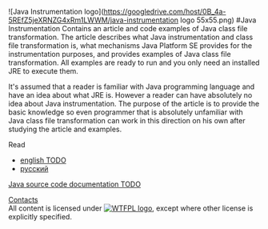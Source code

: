 ![Java Instrumentation logo](https://googledrive.com/host/0B_4a-5REfZ5jeXRNZG4xRm1LWWM/java-instrumentation logo 55x55.png)
#Java Instrumentation
Contains an article and code examples of Java class file transformation. The article describes what Java instrumentation and class file transformation is, what mechanisms Java Platform SE provides for the instrumentation purposes, and provides examples of Java class file transformation. All examples are ready to run and you only need an installed JRE to execute them. 

It's assumed that a reader is familiar with Java programming language and have an idea about what JRE is. However a reader can have absolutely no idea about Java instrumentation. The purpose of the article is to provide the basic knowledge so even programmer that is absolutely unfamiliar with Java class file transformation can work in this direction on his own after studying the article and examples.

Read
* [english TODO](https://docs.google.com/document/d/18rQSJVQ9vn5Ntza3MCXRxjDGWvzwa1gV1x3dRXrsKjg/edit)
* [русский](https://docs.google.com/document/d/18rQSJVQ9vn5Ntza3MCXRxjDGWvzwa1gV1x3dRXrsKjg/edit)

[Java source code documentation TODO](http://wiki.java-instrumentation.googlecode.com/git/content/docs/index.html)

[Contacts](https://sites.google.com/site/aboutmale/board)<br>
All content is licensed under [![WTFPL logo](http://www.wtfpl.net/wp-content/uploads/2012/12/wtfpl-badge-2.png)](http://www.wtfpl.net/), except where other license is explicitly specified.
